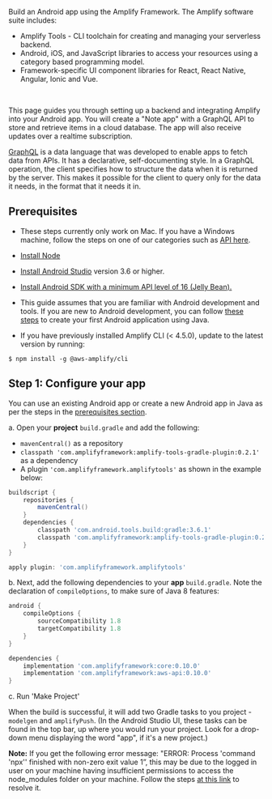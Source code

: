 Build an Android app using the Amplify Framework. The Amplify software suite includes:

- Amplify Tools - CLI toolchain for creating and managing your serverless backend.
- Android, iOS, and JavaScript libraries to access your resources using a category based programming model.
- Framework-specific UI component libraries for React, React Native, Angular, Ionic and Vue.  

<br />

This page guides you through setting up a backend and integrating Amplify into your Android app. You will create a "Note app" with a GraphQL API to store and retrieve items in a cloud database. The app will also receive updates over a realtime subscription.

[GraphQL](http://graphql.org) is a data language that was developed to enable apps to fetch data from APIs. It has a declarative, self-documenting style. In a GraphQL operation, the client specifies how to structure the data when it is returned by the server. This makes it possible for the client to query only for the data it needs, in the format that it needs it in.

## Prerequisites

* These steps currently only work on Mac. If you have a Windows machine, follow the steps on one of our categories such as [API here](~/lib/graphqlapi/start.md).

* [Install Node](https://nodejs.org/en/)

* [Install Android Studio](https://developer.android.com/studio/index.html#downloads) version 3.6 or higher.

* [Install Android SDK with a minimum API level of 16 (Jelly Bean).](https://developer.android.com/studio/releases/platforms)

* This guide assumes that you are familiar with Android development and tools. If you are new to Android development, you can follow [these steps](https://developer.android.com/training/basics/firstapp/creating-project) to create your first Android application using Java.

* If you have previously installed Amplify CLI (< 4.5.0), update to the latest version by running:

```terminal
$ npm install -g @aws-amplify/cli
```

## Step 1: Configure your app
You can use an existing Android app or create a new Android app in Java as per the steps in the [prerequisites section](#prerequisites).

a. Open your **project** `build.gradle` and add the following:
* `mavenCentral()` as a repository
* `classpath 'com.amplifyframework:amplify-tools-gradle-plugin:0.2.1'` as a dependency
* A plugin `'com.amplifyframework.amplifytools'` as shown in the example below:

```gradle
buildscript {
    repositories {
        mavenCentral()
    }
    dependencies {
        classpath 'com.android.tools.build:gradle:3.6.1'
        classpath 'com.amplifyframework:amplify-tools-gradle-plugin:0.2.1'
    }
}

apply plugin: 'com.amplifyframework.amplifytools'
```

b. Next, add the following dependencies to your **app** `build.gradle`. Note the declaration of `compileOptions`, to make sure of Java 8 features:

```gradle
android {
    compileOptions {
        sourceCompatibility 1.8
        targetCompatibility 1.8
    }
}

dependencies {
    implementation 'com.amplifyframework:core:0.10.0'
    implementation 'com.amplifyframework:aws-api:0.10.0'
}
```

c. Run 'Make Project'

When the build is successful, it will add two Gradle tasks to you project - `modelgen` and `amplifyPush`. (In the Android Studio UI, these tasks can be found in the top bar, up where you would run your project. Look for a drop-down menu displaying the word "app", if it's a new project.)

<amplify-callout warning>

**Note:**
If you get the following error message: "ERROR: Process 'command 'npx'' finished with non-zero exit value 1”, this may be due to the logged in user on your machine having insufficient permissions to access the node_modules folder on your machine. Follow the steps [at this link](https://docs.npmjs.com/resolving-eacces-permissions-errors-when-installing-packages-globally) to resolve it.

</amplify-callout>
